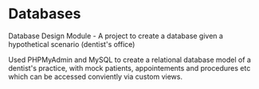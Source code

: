 # Databases
 Database Design Module - A project to create a database given a hypothetical scenario (dentist's office)
 
 Used PHPMyAdmin and MySQL to create a relational database model of a dentist's practice, with mock patients, appointements and procedures etc which
can be accessed conviently via custom views. 
